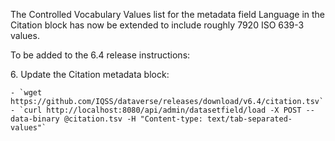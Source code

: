The Controlled Vocabulary Values list for the metadata field Language in the Citation block has now be extended to include roughly 7920 ISO 639-3 values.

To be added to the 6.4 release instructions:

6\. Update the Citation metadata block:

```
- `wget https://github.com/IQSS/dataverse/releases/download/v6.4/citation.tsv`
- `curl http://localhost:8080/api/admin/datasetfield/load -X POST --data-binary @citation.tsv -H "Content-type: text/tab-separated-values"`
```
